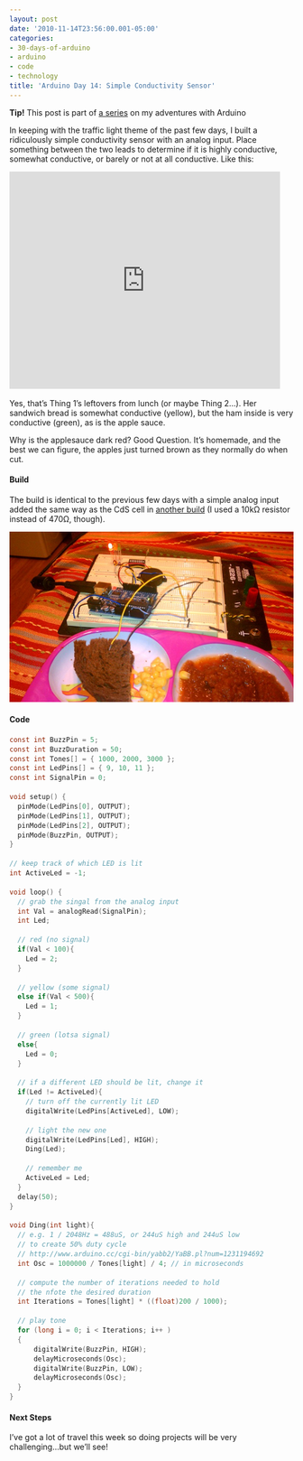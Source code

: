 ```yaml
---
layout: post
date: '2010-11-14T23:56:00.001-05:00'
categories:
- 30-days-of-arduino
- arduino
- code
- technology
title: 'Arduino Day 14: Simple Conductivity Sensor'
---
```


**Tip!** This post is part of [a series](/search/label/30-days-of-arduino/) on my adventures with Arduino

In keeping with the traffic light theme of the past few days, I built a ridiculously simple conductivity sensor with an analog input. Place something between the two leads to determine if it is highly conductive, somewhat conductive, or barely or not at all conductive. Like this:  

<iframe width="480" height="385" src="https://www.youtube.com/embed/iYd_xMBUhTY" title="Arduino Day 14: Conductivity" frameborder="0" allow="accelerometer; autoplay; clipboard-write; encrypted-media; gyroscope; picture-in-picture; web-share" allowfullscreen></iframe>

Yes, that’s Thing 1’s leftovers from lunch (or maybe Thing 2...). Her sandwich bread is somewhat conductive (yellow), but the ham inside is very conductive (green), as is the apple sauce.

Why is the applesauce dark red? Good Question. It’s homemade, and the best we can figure, the apples just turned brown as they normally do when cut. 

#### Build

The build is identical to the previous few days with a simple analog input added the same way as the CdS cell in [another build](../../2010/11/arduino-day-6-analog-inputs.html) (I used a 10kΩ resistor instead of 470Ω, though).

![](/assets/2010/IMAG0782.jpg) 

#### Code

```c
const int BuzzPin = 5;
const int BuzzDuration = 50; 
const int Tones[] = { 1000, 2000, 3000 };
const int LedPins[] = { 9, 10, 11 };
const int SignalPin = 0;

void setup() {
  pinMode(LedPins[0], OUTPUT);    
  pinMode(LedPins[1], OUTPUT);    
  pinMode(LedPins[2], OUTPUT);    
  pinMode(BuzzPin, OUTPUT);
}

// keep track of which LED is lit
int ActiveLed = -1;

void loop() {
  // grab the singal from the analog input
  int Val = analogRead(SignalPin);
  int Led;

  // red (no signal)
  if(Val < 100){
    Led = 2;
  }
  
  // yellow (some signal)
  else if(Val < 500){
    Led = 1; 
  }
  
  // green (lotsa signal)
  else{
    Led = 0;
  }

  // if a different LED should be lit, change it
  if(Led != ActiveLed){
    // turn off the currently lit LED
    digitalWrite(LedPins[ActiveLed], LOW);

    // light the new one
    digitalWrite(LedPins[Led], HIGH);
    Ding(Led);
 
    // remember me
    ActiveLed = Led;
  }
  delay(50);
}

void Ding(int light){
  // e.g. 1 / 2048Hz = 488uS, or 244uS high and 244uS low
  // to create 50% duty cycle
  // http://www.arduino.cc/cgi-bin/yabb2/YaBB.pl?num=1231194692
  int Osc = 1000000 / Tones[light] / 4; // in microseconds
  
  // compute the number of iterations needed to hold
  // the nfote the desired duration
  int Iterations = Tones[light] * ((float)200 / 1000);
  
  // play tone
  for (long i = 0; i < Iterations; i++ )
  {
      digitalWrite(BuzzPin, HIGH);
      delayMicroseconds(Osc);
      digitalWrite(BuzzPin, LOW);
      delayMicroseconds(Osc);
  }  
}
```

#### Next Steps

I’ve got a lot of travel this week so doing projects will be very challenging...but we’ll see!
